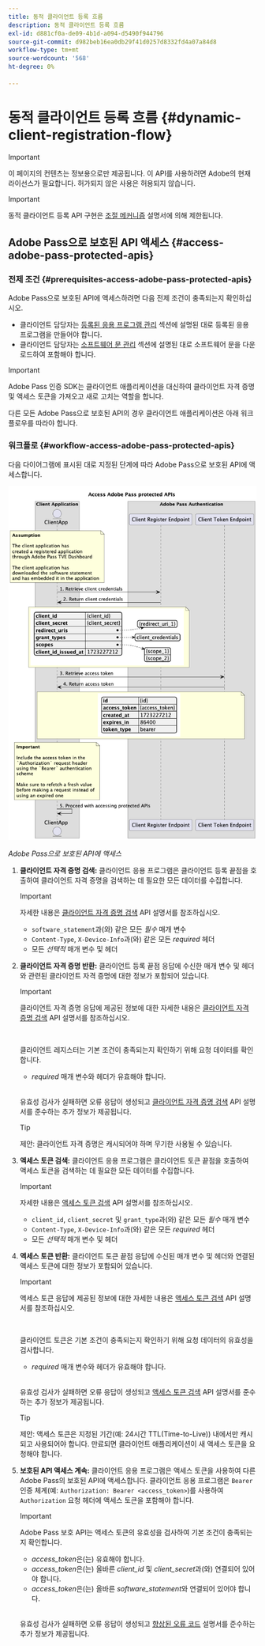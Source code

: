 ```yaml
---
title: 동적 클라이언트 등록 흐름
description: 동적 클라이언트 등록 흐름
exl-id: d881cf0a-de09-4b1d-a094-d5490f944796
source-git-commit: d982beb16ea0db29f41d0257d8332fd4a07a84d8
workflow-type: tm+mt
source-wordcount: '568'
ht-degree: 0%

---
```


# 동적 클라이언트 등록 흐름 {#dynamic-client-registration-flow}

>[!IMPORTANT]
>
> 이 페이지의 컨텐츠는 정보용으로만 제공됩니다. 이 API를 사용하려면 Adobe의 현재 라이선스가 필요합니다. 허가되지 않은 사용은 허용되지 않습니다.

>[!IMPORTANT]
>
> 동적 클라이언트 등록 API 구현은 [조절 메커니즘](/help/authentication/integration-guide-programmers/throttling-mechanism.md) 설명서에 의해 제한됩니다.

## Adobe Pass으로 보호된 API 액세스 {#access-adobe-pass-protected-apis}

### 전제 조건 {#prerequisites-access-adobe-pass-protected-apis}

Adobe Pass으로 보호된 API에 액세스하려면 다음 전제 조건이 충족되는지 확인하십시오.

* 클라이언트 담당자는 [등록된 응용 프로그램 관리](../dynamic-client-registration-overview.md#manage-registered-applications) 섹션에 설명된 대로 등록된 응용 프로그램을 만들어야 합니다.
* 클라이언트 담당자는 [소프트웨어 문 관리](../dynamic-client-registration-overview.md#manage-software-statements) 섹션에 설명된 대로 소프트웨어 문을 다운로드하여 포함해야 합니다.

>[!IMPORTANT]
>
> Adobe Pass 인증 SDK는 클라이언트 애플리케이션을 대신하여 클라이언트 자격 증명 및 액세스 토큰을 가져오고 새로 고치는 역할을 합니다.
> 
> 다른 모든 Adobe Pass으로 보호된 API의 경우 클라이언트 애플리케이션은 아래 워크플로우를 따라야 합니다.

### 워크플로 {#workflow-access-adobe-pass-protected-apis}

다음 다이어그램에 표시된 대로 지정된 단계에 따라 Adobe Pass으로 보호된 API에 액세스합니다.

![Adobe Pass으로 보호된 API에 액세스](../../../../assets/dcr-api/dcr-api-access-adobe-pass-protected-apis.png)

*Adobe Pass으로 보호된 API에 액세스*

1. **클라이언트 자격 증명 검색:** 클라이언트 응용 프로그램은 클라이언트 등록 끝점을 호출하여 클라이언트 자격 증명을 검색하는 데 필요한 모든 데이터를 수집합니다.

   >[!IMPORTANT]
   >
   > 자세한 내용은 [클라이언트 자격 증명 검색](../apis/dynamic-client-registration-apis-retrieve-client-credentials.md#request) API 설명서를 참조하십시오.
   >
   > * `software_statement`과(와) 같은 모든 _필수_ 매개 변수
   > * `Content-Type`, `X-Device-Info`과(와) 같은 모든 _required_ 헤더
   > * 모든 _선택적_ 매개 변수 및 헤더

1. **클라이언트 자격 증명 반환:** 클라이언트 등록 끝점 응답에 수신한 매개 변수 및 헤더와 관련된 클라이언트 자격 증명에 대한 정보가 포함되어 있습니다.

   >[!IMPORTANT]
   >
   > 클라이언트 자격 증명 응답에 제공된 정보에 대한 자세한 내용은 [클라이언트 자격 증명 검색](../apis/dynamic-client-registration-apis-retrieve-client-credentials.md#success) API 설명서를 참조하십시오.
   >
   > <br/>
   >
   > 클라이언트 레지스터는 기본 조건이 충족되는지 확인하기 위해 요청 데이터를 확인합니다.
   >
   > * _required_ 매개 변수와 헤더가 유효해야 합니다.
   >
   > <br/>
   >
   > 유효성 검사가 실패하면 오류 응답이 생성되고 [클라이언트 자격 증명 검색](../apis/dynamic-client-registration-apis-retrieve-client-credentials.md#error) API 설명서를 준수하는 추가 정보가 제공됩니다.

   >[!TIP]
   >
   > 제안: 클라이언트 자격 증명은 캐시되어야 하며 무기한 사용될 수 있습니다.

1. **액세스 토큰 검색:** 클라이언트 응용 프로그램은 클라이언트 토큰 끝점을 호출하여 액세스 토큰을 검색하는 데 필요한 모든 데이터를 수집합니다.

   >[!IMPORTANT]
   >
   > 자세한 내용은 [액세스 토큰 검색](../apis/dynamic-client-registration-apis-retrieve-access-token.md#request) API 설명서를 참조하십시오.
   >
   > * `client_id`, `client_secret` 및 `grant_type`과(와) 같은 모든 _필수_ 매개 변수
   > * `Content-Type`, `X-Device-Info`과(와) 같은 모든 _required_ 헤더
   > * 모든 _선택적_ 매개 변수 및 헤더

1. **액세스 토큰 반환:** 클라이언트 토큰 끝점 응답에 수신된 매개 변수 및 헤더와 연결된 액세스 토큰에 대한 정보가 포함되어 있습니다.

   >[!IMPORTANT]
   >
   > 액세스 토큰 응답에 제공된 정보에 대한 자세한 내용은 [액세스 토큰 검색](../apis/dynamic-client-registration-apis-retrieve-access-token.md#success) API 설명서를 참조하십시오.
   >
   > <br/>
   >
   > 클라이언트 토큰은 기본 조건이 충족되는지 확인하기 위해 요청 데이터의 유효성을 검사합니다.
   >
   > * _required_ 매개 변수와 헤더가 유효해야 합니다.
   >
   > <br/>
   >
   > 유효성 검사가 실패하면 오류 응답이 생성되고 [액세스 토큰 검색](../apis/dynamic-client-registration-apis-retrieve-access-token.md#error) API 설명서를 준수하는 추가 정보가 제공됩니다.

   >[!TIP]
   >
   > 제안: 액세스 토큰은 지정된 기간(예: 24시간 TTL(Time-to-Live)) 내에서만 캐시되고 사용되어야 합니다. 만료되면 클라이언트 애플리케이션이 새 액세스 토큰을 요청해야 합니다.

1. **보호된 API 액세스 계속:** 클라이언트 응용 프로그램은 액세스 토큰을 사용하여 다른 Adobe Pass의 보호된 API에 액세스합니다. 클라이언트 응용 프로그램은 `Bearer` 인증 체계(예: `Authorization: Bearer <access_token>`)를 사용하여 `Authorization` 요청 헤더에 액세스 토큰을 포함해야 합니다.

   >[!IMPORTANT]
   >
   > Adobe Pass 보호 API는 액세스 토큰의 유효성을 검사하여 기본 조건이 충족되는지 확인합니다.
   >
   > * _access_token_&#x200B;은(는) 유효해야 합니다.
   > * _access_token_&#x200B;은(는) 올바른 _client_id_ 및 _client_secret_&#x200B;과(와) 연결되어 있어야 합니다.
   > * _access_token_&#x200B;은(는) 올바른 _software_statement_&#x200B;와 연결되어 있어야 합니다.
   >
   > <br/>
   >
   > 유효성 검사가 실패하면 오류 응답이 생성되고 [향상된 오류 코드](../../../features-standard/error-reporting/enhanced-error-codes.md) 설명서를 준수하는 추가 정보가 제공됩니다.
